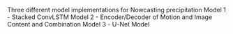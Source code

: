 Three different model implementations for Nowcasting precipitation
Model 1 - Stacked ConvLSTM
Model 2 - Encoder/Decoder of Motion and Image Content and Combination
Model 3 - U-Net Model
